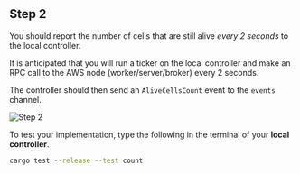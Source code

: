<!--@include: index.md-->
#

## Step 2

You should report the number of cells that are still alive *every 2 seconds* to the local controller.

It is anticipated that you will run a ticker on the local controller and make an RPC call to the AWS node (worker/server/broker) every 2 seconds.

The controller should then send an `AliveCellsCount` event to the `events` channel.  

![Step 2](/assets/cw_diagrams-Distributed_2.png)

To test your implementation, type the following in the terminal of your **local controller**.

```bash
cargo test --release --test count
```

